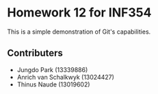 # Homework 12 for INF354 

This is a simple demonstration of Git's capabilities. 

## Contributers
- Jungdo Park (13339886)
- Anrich van Schalkwyk (13024427)
- Thinus Naude (13019602)
